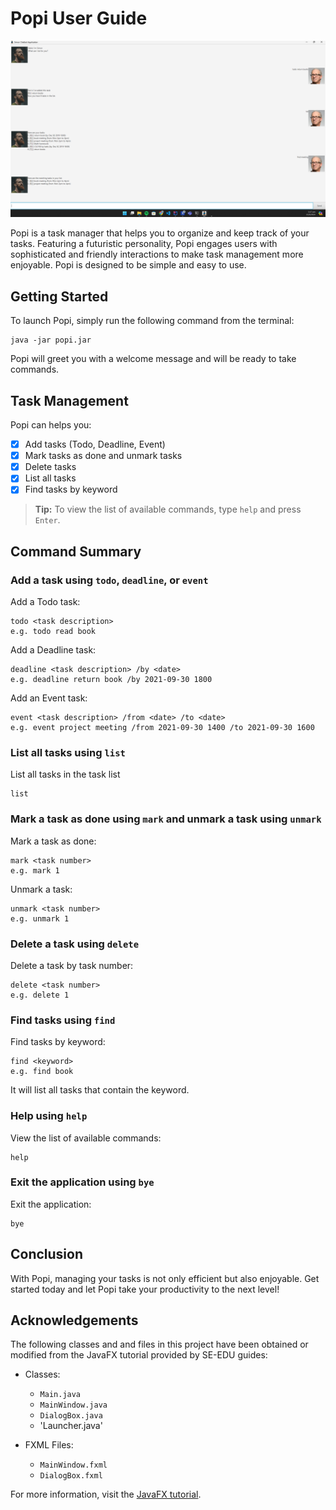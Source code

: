 # Popi User Guide

![Popi](../docs/Ui.png)

Popi is a task manager that helps you to organize and keep track of your tasks.
Featuring a futuristic personality, Popi engages users with sophisticated and friendly interactions 
to make task management more enjoyable.
Popi is designed to be simple and easy to use.

## Getting Started

To launch Popi, simply run the following command from the terminal:

```
java -jar popi.jar
```

Popi will greet you with a welcome message and will be ready to take commands.

## Task Management

Popi can helps you:
- [x] Add tasks (Todo, Deadline, Event)
- [x] Mark tasks as done and unmark tasks
- [x] Delete tasks
- [x] List all tasks
- [x] Find tasks by keyword

>**Tip:**
> To view the list of available commands, type `help` and press `Enter`.

## Command Summary

### Add a task using `todo`, `deadline`, or `event`
Add a Todo task:
```
todo <task description>
e.g. todo read book
```

Add a Deadline task:
```
deadline <task description> /by <date>
e.g. deadline return book /by 2021-09-30 1800
```

Add an Event task:
```
event <task description> /from <date> /to <date>
e.g. event project meeting /from 2021-09-30 1400 /to 2021-09-30 1600
```

### List all tasks using `list`
List all tasks in the task list
```
list
```

### Mark a task as done using `mark` and unmark a task using `unmark`
Mark a task as done:
```
mark <task number>
e.g. mark 1
```

Unmark a task:
```
unmark <task number>
e.g. unmark 1
```

### Delete a task using `delete`
Delete a task by task number:
```
delete <task number>
e.g. delete 1
```

### Find tasks using `find`
Find tasks by keyword:
```
find <keyword>
e.g. find book
```
It will list all tasks that contain the keyword.

### Help using `help`
View the list of available commands:
```
help
```

### Exit the application using `bye`
Exit the application:
```
bye
```

## Conclusion
With Popi, managing your tasks is not only efficient but also enjoyable. 
Get started today and let Popi take your productivity to the next level!

## Acknowledgements
The following classes and and files in this project have been obtained or modified from the JavaFX tutorial provided by SE-EDU guides:

- Classes:
    - `Main.java`
    - `MainWindow.java`
    - `DialogBox.java`
    - 'Launcher.java'

- FXML Files:
    - `MainWindow.fxml`
    - `DialogBox.fxml`

For more information, visit the [JavaFX tutorial](https://se-education.org/guides/tutorials/javaFx.html).
